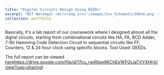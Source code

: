 ```yaml
---
title: "Digital Circuits Design Using DEEDs"
excerpt: "NIT Warangal <br/><img src='/images/Inv_Schematic180nm.png' style='width: 400px;'>"
collection: portfolio
---
```

Basically, it's a lab report of our coursework where I designed almost all the digital circuits, starting from combinational circuits like HA, FA, BCD Adder, 7-Bit Hamming Code Detection Circuit to sequential circuits like FF, Counters, 12 & 24 hour clock using specific blocks. Tool Used: DEEDs.

The full report can be viewed [here](https://drive.google.com/file/d/17cu_rwiRilpe6KChEe1KFGtJaTXYXHhX/view?usp=sharing)https://drive.google.com/file/d/17cu_rwiRilpe6KChEe1KFGtJaTXYXHhX/view?usp=sharing) .
